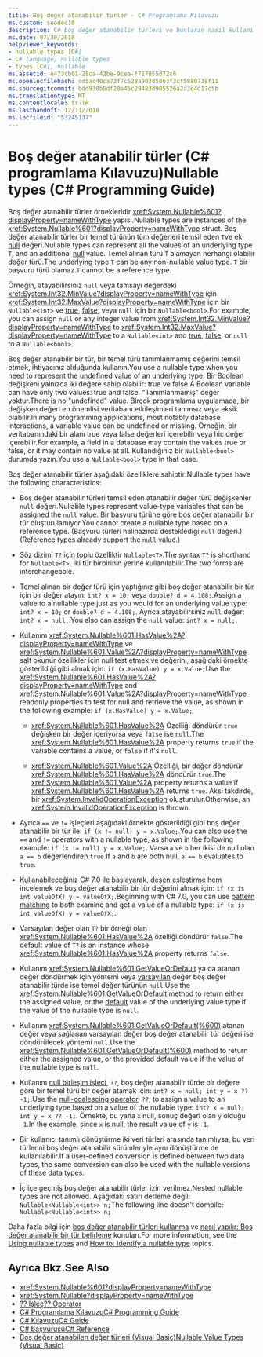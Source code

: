 ```yaml
---
title: Boş değer atanabilir türler - C# Programlama Kılavuzu
ms.custom: seodec18
description: C# boş değer atanabilir türleri ve bunların nasıl kullanıldığı hakkında bilgi edinin
ms.date: 07/30/2018
helpviewer_keywords:
- nullable types [C#]
- C# language, nullable types
- types [C#], nullable
ms.assetid: e473cb01-28ca-42be-9cea-f717055d72c6
ms.openlocfilehash: cd5ac40ca73f7c528a903d5863f3cf5880738f11
ms.sourcegitcommit: bdd930b5df20a45c29483d905526a2a3e4d17c5b
ms.translationtype: MT
ms.contentlocale: tr-TR
ms.lasthandoff: 12/11/2018
ms.locfileid: "53245137"
---
```

# <a name="nullable-types-c-programming-guide"></a><span data-ttu-id="f582a-103">Boş değer atanabilir türler (C# programlama Kılavuzu)</span><span class="sxs-lookup"><span data-stu-id="f582a-103">Nullable types (C# Programming Guide)</span></span>

<span data-ttu-id="f582a-104">Boş değer atanabilir türler örnekleridir <xref:System.Nullable%601?displayProperty=nameWithType> yapısı.</span><span class="sxs-lookup"><span data-stu-id="f582a-104">Nullable types are instances of the <xref:System.Nullable%601?displayProperty=nameWithType> struct.</span></span> <span data-ttu-id="f582a-105">Boş değer atanabilir türler bir temel türünün tüm değerleri temsil eden `T`ve ek [null](../../language-reference/keywords/null.md) değeri.</span><span class="sxs-lookup"><span data-stu-id="f582a-105">Nullable types can represent all the values of an underlying type `T`, and an additional [null](../../language-reference/keywords/null.md) value.</span></span> <span data-ttu-id="f582a-106">Temel alınan türü `T` alamayan herhangi olabilir [değer türü](../../language-reference/keywords/value-types.md).</span><span class="sxs-lookup"><span data-stu-id="f582a-106">The underlying type `T` can be any non-nullable [value type](../../language-reference/keywords/value-types.md).</span></span> <span data-ttu-id="f582a-107">`T` bir başvuru türü olamaz.</span><span class="sxs-lookup"><span data-stu-id="f582a-107">`T` cannot be a reference type.</span></span>

<span data-ttu-id="f582a-108">Örneğin, atayabilirsiniz `null` veya tamsayı değerdeki <xref:System.Int32.MinValue?displayProperty=nameWithType> için <xref:System.Int32.MaxValue?displayProperty=nameWithType> için bir `Nullable<int>` ve [true](../../language-reference/keywords/true-literal.md), [false](../../language-reference/keywords/false-literal.md), veya `null` için bir `Nullable<bool>`.</span><span class="sxs-lookup"><span data-stu-id="f582a-108">For example, you can assign `null` or any integer value from <xref:System.Int32.MinValue?displayProperty=nameWithType> to <xref:System.Int32.MaxValue?displayProperty=nameWithType> to a `Nullable<int>` and [true](../../language-reference/keywords/true-literal.md), [false](../../language-reference/keywords/false-literal.md), or `null` to a `Nullable<bool>`.</span></span>

<span data-ttu-id="f582a-109">Boş değer atanabilir bir tür, bir temel türü tanımlanmamış değerini temsil etmek, ihtiyacınız olduğunda kullanın.</span><span class="sxs-lookup"><span data-stu-id="f582a-109">You use a nullable type when you need to represent the undefined value of an underlying type.</span></span> <span data-ttu-id="f582a-110">Bir Boolean değişkeni yalnızca iki değere sahip olabilir: true ve false.</span><span class="sxs-lookup"><span data-stu-id="f582a-110">A Boolean variable can have only two values: true and false.</span></span> <span data-ttu-id="f582a-111">"Tanımlanmamış" değer yoktur.</span><span class="sxs-lookup"><span data-stu-id="f582a-111">There is no "undefined" value.</span></span> <span data-ttu-id="f582a-112">Birçok programlama uygulamada, bir değişken değeri en önemlisi veritabanı etkileşimleri tanımsız veya eksik olabilir.</span><span class="sxs-lookup"><span data-stu-id="f582a-112">In many programming applications, most notably database interactions, a variable value can be undefined or missing.</span></span> <span data-ttu-id="f582a-113">Örneğin, bir veritabanındaki bir alanı true veya false değerleri içerebilir veya hiç değer içerebilir.</span><span class="sxs-lookup"><span data-stu-id="f582a-113">For example, a field in a database may contain the values true or false, or it may contain no value at all.</span></span> <span data-ttu-id="f582a-114">Kullandığınız bir `Nullable<bool>` durumda yazın.</span><span class="sxs-lookup"><span data-stu-id="f582a-114">You use a `Nullable<bool>` type in that case.</span></span>

<span data-ttu-id="f582a-115">Boş değer atanabilir türler aşağıdaki özelliklere sahiptir:</span><span class="sxs-lookup"><span data-stu-id="f582a-115">Nullable types have the following characteristics:</span></span>
  
- <span data-ttu-id="f582a-116">Boş değer atanabilir türleri temsil eden atanabilir değer türü değişkenler `null` değeri.</span><span class="sxs-lookup"><span data-stu-id="f582a-116">Nullable types represent value-type variables that can be assigned the `null` value.</span></span> <span data-ttu-id="f582a-117">Bir başvuru türüne göre boş değer atanabilir bir tür oluşturulamıyor.</span><span class="sxs-lookup"><span data-stu-id="f582a-117">You cannot create a nullable type based on a reference type.</span></span> <span data-ttu-id="f582a-118">(Başvuru türleri halihazırda desteklediği `null` değeri.)</span><span class="sxs-lookup"><span data-stu-id="f582a-118">(Reference types already support the `null` value.)</span></span>  
  
- <span data-ttu-id="f582a-119">Söz dizimi `T?` için toplu özelliktir `Nullable<T>`.</span><span class="sxs-lookup"><span data-stu-id="f582a-119">The syntax `T?` is shorthand for `Nullable<T>`.</span></span> <span data-ttu-id="f582a-120">İki tür birbirinin yerine kullanılabilir.</span><span class="sxs-lookup"><span data-stu-id="f582a-120">The two forms are interchangeable.</span></span>  
  
- <span data-ttu-id="f582a-121">Temel alınan bir değer türü için yaptığınız gibi boş değer atanabilir bir tür için bir değer atayın: `int? x = 10;` veya `double? d = 4.108;`.</span><span class="sxs-lookup"><span data-stu-id="f582a-121">Assign a value to a nullable type just as you would for an underlying value type: `int? x = 10;` or `double? d = 4.108;`.</span></span> <span data-ttu-id="f582a-122">Ayrıca atayabilirsiniz `null` değer: `int? x = null;`.</span><span class="sxs-lookup"><span data-stu-id="f582a-122">You also can assign the `null` value: `int? x = null;`.</span></span>  
  
- <span data-ttu-id="f582a-123">Kullanım <xref:System.Nullable%601.HasValue%2A?displayProperty=nameWithType> ve <xref:System.Nullable%601.Value%2A?displayProperty=nameWithType> salt okunur özellikler için null test etmek ve değerini, aşağıdaki örnekte gösterildiği gibi almak için: `if (x.HasValue) y = x.Value;`</span><span class="sxs-lookup"><span data-stu-id="f582a-123">Use the <xref:System.Nullable%601.HasValue%2A?displayProperty=nameWithType> and <xref:System.Nullable%601.Value%2A?displayProperty=nameWithType> readonly properties to test for null and retrieve the value, as shown in the following example: `if (x.HasValue) y = x.Value;`</span></span>  
  
  - <span data-ttu-id="f582a-124"><xref:System.Nullable%601.HasValue%2A> Özelliği döndürür `true` değişken bir değer içeriyorsa veya `false` ise `null`.</span><span class="sxs-lookup"><span data-stu-id="f582a-124">The <xref:System.Nullable%601.HasValue%2A> property returns `true` if the variable contains a value, or `false` if it's `null`.</span></span>
  
  - <span data-ttu-id="f582a-125"><xref:System.Nullable%601.Value%2A> Özelliği, bir değer döndürür <xref:System.Nullable%601.HasValue%2A> döndürür `true`.</span><span class="sxs-lookup"><span data-stu-id="f582a-125">The <xref:System.Nullable%601.Value%2A> property returns a value if <xref:System.Nullable%601.HasValue%2A> returns `true`.</span></span> <span data-ttu-id="f582a-126">Aksi takdirde, bir <xref:System.InvalidOperationException> oluşturulur.</span><span class="sxs-lookup"><span data-stu-id="f582a-126">Otherwise, an <xref:System.InvalidOperationException> is thrown.</span></span>  
  
- <span data-ttu-id="f582a-127">Ayrıca `==` ve `!=` işleçleri aşağıdaki örnekte gösterildiği gibi boş değer atanabilir bir tür ile: `if (x != null) y = x.Value;`.</span><span class="sxs-lookup"><span data-stu-id="f582a-127">You can also use the `==` and `!=` operators with a nullable type, as shown in the following example: `if (x != null) y = x.Value;`.</span></span> <span data-ttu-id="f582a-128">Varsa `a` ve `b` her ikisi de null olan `a == b` değerlendiren `true`.</span><span class="sxs-lookup"><span data-stu-id="f582a-128">If `a` and `b` are both null, `a == b` evaluates to `true`.</span></span>  

- <span data-ttu-id="f582a-129">Kullanabileceğiniz C# 7.0 ile başlayarak, [desen eşleştirme](../../pattern-matching.md#the-is-type-pattern-expression) hem incelemek ve boş değer atanabilir bir tür değerini almak için: `if (x is int valueOfX) y = valueOfX;`.</span><span class="sxs-lookup"><span data-stu-id="f582a-129">Beginning with C# 7.0, you can use [pattern matching](../../pattern-matching.md#the-is-type-pattern-expression) to both examine and get a value of a nullable type: `if (x is int valueOfX) y = valueOfX;`.</span></span>
  
- <span data-ttu-id="f582a-130">Varsayılan değer olan `T?` bir örneği olan <xref:System.Nullable%601.HasValue%2A> özelliği döndürür `false`.</span><span class="sxs-lookup"><span data-stu-id="f582a-130">The default value of `T?` is an instance whose <xref:System.Nullable%601.HasValue%2A> property returns `false`.</span></span>  

- <span data-ttu-id="f582a-131">Kullanım <xref:System.Nullable%601.GetValueOrDefault> ya da atanan değer döndürmek için yöntemi veya [varsayılan](../../language-reference/keywords/default-values-table.md) değer boş değer atanabilir türde ise temel değer türünün `null`.</span><span class="sxs-lookup"><span data-stu-id="f582a-131">Use the <xref:System.Nullable%601.GetValueOrDefault> method to return either the assigned value, or the [default](../../language-reference/keywords/default-values-table.md) value of the underlying value type if the value of the nullable type is `null`.</span></span>  

- <span data-ttu-id="f582a-132">Kullanım <xref:System.Nullable%601.GetValueOrDefault(%600)> atanan değer veya sağlanan varsayılan değer boş değer atanabilir tür değeri ise döndürülecek yöntemi `null`.</span><span class="sxs-lookup"><span data-stu-id="f582a-132">Use the <xref:System.Nullable%601.GetValueOrDefault(%600)> method to return either the assigned value, or the provided default value if the value of the nullable type is `null`.</span></span>
  
- <span data-ttu-id="f582a-133">Kullanım [null birleşim işleci](../../language-reference/operators/null-coalescing-operator.md), `??`, boş değer atanabilir türde bir değere göre bir temel türü bir değer atamak için: `int? x = null; int y = x ?? -1;`.</span><span class="sxs-lookup"><span data-stu-id="f582a-133">Use the [null-coalescing operator](../../language-reference/operators/null-coalescing-operator.md), `??`, to assign a value to an underlying type based on a value of the nullable type: `int? x = null; int y = x ?? -1;`.</span></span> <span data-ttu-id="f582a-134">Örnekte, bu yana `x` null, sonuç değeri olan `y` olduğu `-1`.</span><span class="sxs-lookup"><span data-stu-id="f582a-134">In the example, since `x` is null, the result value of `y` is `-1`.</span></span>

- <span data-ttu-id="f582a-135">Bir kullanıcı tanımlı dönüştürme iki veri türleri arasında tanımlıysa, bu veri türlerini boş değer atanabilir sürümleriyle aynı dönüştürme de kullanılabilir.</span><span class="sxs-lookup"><span data-stu-id="f582a-135">If a user-defined conversion is defined between two data types, the same conversion can also be used with the nullable versions of these data types.</span></span>
  
- <span data-ttu-id="f582a-136">İç içe geçmiş boş değer atanabilir türler izin verilmez.</span><span class="sxs-lookup"><span data-stu-id="f582a-136">Nested nullable types are not allowed.</span></span> <span data-ttu-id="f582a-137">Aşağıdaki satırı derleme değil: `Nullable<Nullable<int>> n;`</span><span class="sxs-lookup"><span data-stu-id="f582a-137">The following line doesn't compile: `Nullable<Nullable<int>> n;`</span></span>  

<span data-ttu-id="f582a-138">Daha fazla bilgi için [boş değer atanabilir türleri kullanma](using-nullable-types.md) ve [nasıl yapılır: Boş değer atanabilir bir tür belirleme](how-to-identify-a-nullable-type.md) konuları.</span><span class="sxs-lookup"><span data-stu-id="f582a-138">For more information, see the [Using nullable types](using-nullable-types.md) and [How to: Identify a nullable type](how-to-identify-a-nullable-type.md) topics.</span></span>
  
## <a name="see-also"></a><span data-ttu-id="f582a-139">Ayrıca Bkz.</span><span class="sxs-lookup"><span data-stu-id="f582a-139">See Also</span></span>

- <xref:System.Nullable%601?displayProperty=nameWithType>  
- <xref:System.Nullable?displayProperty=nameWithType>  
- [<span data-ttu-id="f582a-140">?? İşleç</span><span class="sxs-lookup"><span data-stu-id="f582a-140">?? Operator</span></span>](../../language-reference/operators/null-coalescing-operator.md)  
- [<span data-ttu-id="f582a-141">C# Programlama Kılavuzu</span><span class="sxs-lookup"><span data-stu-id="f582a-141">C# Programming Guide</span></span>](../index.md)  
- [<span data-ttu-id="f582a-142">C# Kılavuzu</span><span class="sxs-lookup"><span data-stu-id="f582a-142">C# Guide</span></span>](../../index.md)  
- [<span data-ttu-id="f582a-143">C# başvurusu</span><span class="sxs-lookup"><span data-stu-id="f582a-143">C# Reference</span></span>](../../language-reference/index.md)  
- [<span data-ttu-id="f582a-144">Boş değer atanabilen değer türleri (Visual Basic)</span><span class="sxs-lookup"><span data-stu-id="f582a-144">Nullable Value Types (Visual Basic)</span></span>](../../../visual-basic/programming-guide/language-features/data-types/nullable-value-types.md)  
